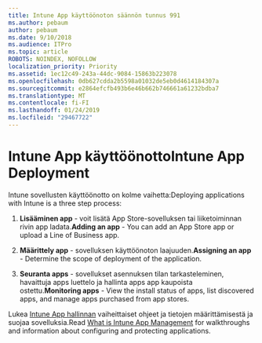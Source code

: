 ```yaml
---
title: Intune App käyttöönoton säännön tunnus 991
ms.author: pebaum
author: pebaum
ms.date: 9/10/2018
ms.audience: ITPro
ms.topic: article
ROBOTS: NOINDEX, NOFOLLOW
localization_priority: Priority
ms.assetid: 1ec12c49-243a-44dc-9084-15863b223078
ms.openlocfilehash: 0db627cdda2b5598a01032de5eb0d4614184307a
ms.sourcegitcommit: e2864efcfb493b6e46b662b746661a61232bdba7
ms.translationtype: MT
ms.contentlocale: fi-FI
ms.lasthandoff: 01/24/2019
ms.locfileid: "29467722"
---
```

# <a name="intune-app-deployment"></a><span data-ttu-id="50c6e-102">Intune App käyttöönotto</span><span class="sxs-lookup"><span data-stu-id="50c6e-102">Intune App Deployment</span></span>

<span data-ttu-id="50c6e-103">Intune sovellusten käyttöönotto on kolme vaihetta:</span><span class="sxs-lookup"><span data-stu-id="50c6e-103">Deploying applications with Intune is a three step process:</span></span>
  
1. <span data-ttu-id="50c6e-104">**Lisääminen app** - voit lisätä App Store-sovelluksen tai liiketoiminnan rivin app ladata.</span><span class="sxs-lookup"><span data-stu-id="50c6e-104">**Adding an app** - You can add an App Store app or upload a Line of Business app.</span></span> 
    
2. <span data-ttu-id="50c6e-105">**Määrittely app** - sovelluksen käyttöönoton laajuuden.</span><span class="sxs-lookup"><span data-stu-id="50c6e-105">**Assigning an app** - Determine the scope of deployment of the application.</span></span> 
    
3. <span data-ttu-id="50c6e-106">**Seuranta apps** - sovellukset asennuksen tilan tarkasteleminen, havaittuja apps luettelo ja hallinta apps app kaupoista ostettu.</span><span class="sxs-lookup"><span data-stu-id="50c6e-106">**Monitoring apps** - View the install status of apps, list discovered apps, and manage apps purchased from app stores.</span></span> 
    
<span data-ttu-id="50c6e-107">Lukea [Intune App hallinnan](https://docs.microsoft.com/intune/app-management) vaiheittaiset ohjeet ja tietojen määrittämisestä ja suojaa sovelluksia.</span><span class="sxs-lookup"><span data-stu-id="50c6e-107">Read [What is Intune App Management](https://docs.microsoft.com/intune/app-management) for walkthroughs and information about configuring and protecting applications.</span></span> 
  

